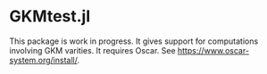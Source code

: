 # GKMtest.jl


This package is work in progress. It gives support for computations involving GKM varities. It requires Oscar. See https://www.oscar-system.org/install/.

